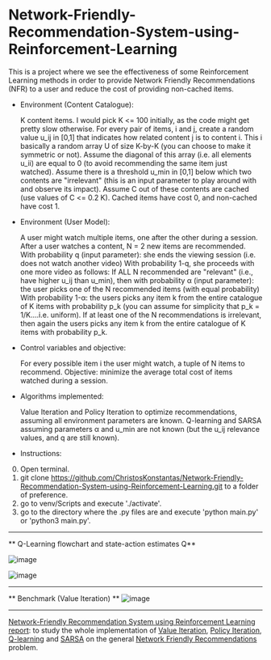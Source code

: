 # Network-Friendly-Recommendation-System-using-Reinforcement-Learning
This is a project where we see the effectiveness of some Reinforcement Learning methods in order to provide Network Friendly Recommendations (NFR) to a user and reduce the cost of providing non-cached items. 

* Environment (Content Catalogue):

    K content items. I would pick K <= 100 initially, as the code might get pretty slow otherwise.
    For every pair of items, i and j, create a random value u_ij in [0,1] that indicates how related content j is to content i. This i basically a random array U of size K-by-K (you can choose to make it symmetric or not). Assume the diagonal of this array (i.e. all elements u_ii) are equal to 0 (to avoid recommending the same item just watched).
    Assume there is a threshold u_min in [0,1] below which two contents are "irrelevant" (this is an input parameter to play around with and observe its impact). 
    Assume C out of these contents are cached (use values of C <= 0.2 K). Cached items have cost 0, and non-cached have cost 1.

* Environment (User Model):

    A user might watch multiple items, one after the other during a session.
    After a user watches a content, N = 2 new items are recommended.
    With probability q (input parameter): she ends the viewing session (i.e. does not watch another video)
    With probability 1-q, she proceeds with one more video as follows:
        If ALL N recommended are "relevant" (i.e., have higher u_ij than u_min), then
            with probability α (input parameter): the user picks one of the N recommended items (with equal probability)
            With probability 1-α: the users picks any item k from the entire catalogue of K items with probability p_k (you can assume for simplicity that p_k = 1/K....i.e. uniform).
        If at least one of the N recommendations is irrelevant, then again the users picks any item k from the entire catalogue of K items with probability p_k.

* Control variables and objective:

    For every possible item i the user might watch, a tuple of N items to recommend.
    Objective: minimize the average total cost of items watched during a session.

* Algorithms implemented:

    Value Iteration and Policy Iteration to optimize recommendations, assuming all environment parameters are known.
    Q-learning and SARSA assuming parameters α and u_min are not known (but the u_ij relevance values, and q are still known).



* Instructions:
0) Open terminal.
1) git clone https://github.com/ChristosKonstantas/Network-Friendly-Recommendation-System-using-Reinforcement-Learning.git to a folder of preference.
2) go to venv/Scripts and execute './activate'.
3) go to the directory where the .py files are and execute 'python main.py' or 'python3 main.py'.


---

** Q-Learning flowchart and state-action estimates Q**

![image](https://github.com/user-attachments/assets/02014b6d-a063-4f3c-ace2-0388db2040b7)

![image](https://github.com/user-attachments/assets/265a8487-8085-4291-920a-307e0afd36ff)

---

** Benchmark (Value Iteration) **
![image](https://github.com/user-attachments/assets/e7409350-859f-4c89-9017-3eb074e4c259)

---

[Network-Friendly Recommendation System using Reinforcement Learning report](https://github.com/ChristosKonstantas/Network-Friendly-Recommendation-System-using-Reinforcement-Learning/blob/main/NFR_Report.pdf): to study the whole implementation of [Value Iteration](https://gibberblot.github.io/rl-notes/single-agent/value-iteration.html), [Policy Iteration](https://gibberblot.github.io/rl-notes/single-agent/policy-iteration.html), [Q-learning](https://en.wikipedia.org/wiki/Q-learning) and [SARSA](https://en.wikipedia.org/wiki/State%E2%80%93action%E2%80%93reward%E2%80%93state%E2%80%93action) on the general [Network Friendly Recommendations](https://arxiv.org/abs/2110.00772) problem.
